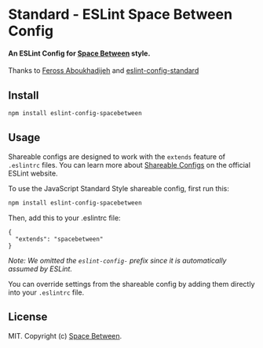 # Standard - ESLint Space Between Config

#### An ESLint Config for [Space Between](http://spacebetween.io) style.

Thanks to [Feross Aboukhadijeh](http://feross.org) and [eslint-config-standard](https://github.com/feross/eslint-config-standard)

## Install

```bash
npm install eslint-config-spacebetween
```

## Usage

Shareable configs are designed to work with the `extends` feature of `.eslintrc` files.
You can learn more about
[Shareable Configs](http://eslint.org/docs/developer-guide/shareable-configs) on the
official ESLint website.

To use the JavaScript Standard Style shareable config, first run this:

```bash
npm install eslint-config-spacebetween
```

Then, add this to your .eslintrc file:

```
{
  "extends": "spacebetween"
}
```

*Note: We omitted the `eslint-config-` prefix since it is automatically assumed by ESLint.*

You can override settings from the shareable config by adding them directly into your
`.eslintrc` file.

## License

MIT. Copyright (c) [Space Between](http://spacebetween.io).